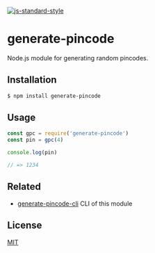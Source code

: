 [![js-standard-style](https://img.shields.io/badge/code%20style-standard-brightgreen.svg?style=flat)](https://github.com/feross/standard)

# generate-pincode

Node.js module for generating random pincodes.

## Installation

```sh
$ npm install generate-pincode
```
## Usage

```JavaScript
const gpc = require('generate-pincode')
const pin = gpc(4)

console.log(pin)

// => 1234
```

## Related

- [generate-pincode-cli](https://github.com/zrrrzzt/generate-pincode-cli) CLI of this module


## License

[MIT](LICENSE)
